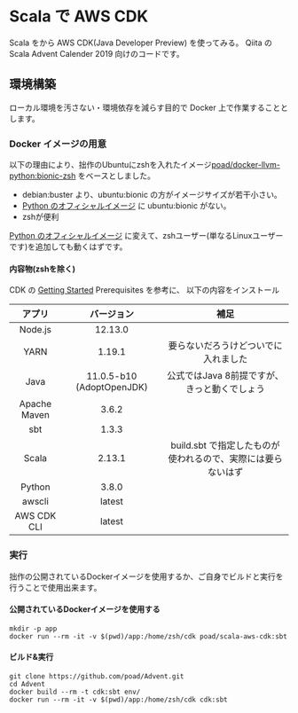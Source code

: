 # Scala で AWS CDK

Scala をから AWS CDK(Java Developer Preview) を使ってみる。
Qiita の Scala Advent Calender 2019 向けのコードです。

## 環境構築

ローカル環境を汚さない・環境依存を減らす目的で Docker 上で作業することとします。

### Docker イメージの用意

以下の理由により、拙作のUbuntuにzshを入れたイメージ[poad/docker-llvm-python:bionic-zsh](https://hub.docker.com/r/poad/ocker-llvm-python) をベースとしました。

 - debian:buster より、ubuntu:bionic の方がイメージサイズが若干小さい。
 - [Python のオフィシャルイメージ](https://hub.docker.com/_/python) に ubuntu:bionic がない。
 - zshが便利

[Python のオフィシャルイメージ](https://hub.docker.com/_/python) に変えて、zshユーザー(単なるLinuxユーザーです)を追加しても動くはずです。

#### 内容物(zshを除く)
CDK の [Getting Started](https://docs.aws.amazon.com/cdk/latest/guide/getting_started.html#getting_started_prerequisites) Prerequisites を参考に、
以下の内容をインストール

| アプリ | バージョン | 補足 |
|:-----:|:--------:|:---:|
| Node.js | 12.13.0 |  |
| YARN | 1.19.1 | 要らないだろうけどついでに入れました |
| Java | 11.0.5-b10 (AdoptOpenJDK) | 公式ではJava 8前提ですが、きっと動くでしょう |
| Apache Maven | 3.6.2 | |
| sbt | 1.3.3 | |
| Scala | 2.13.1 | build.sbt で指定したものが使われるので、実際には要らないはず |
| Python | 3.8.0 |  |
| awscli | latest |  |
| AWS CDK CLI | latest |  |


### 実行

拙作の公開されているDockerイメージを使用するか、ご自身でビルドと実行を行うことで使用出来ます。

#### 公開されているDockerイメージを使用する

```$sh
mkdir -p app
docker run --rm -it -v $(pwd)/app:/home/zsh/cdk poad/scala-aws-cdk:sbt
```

#### ビルド&実行

```$sh
git clone https://github.com/poad/Advent.git
cd Advent
docker build --rm -t cdk:sbt env/
docker run --rm -it -v $(pwd)/app:/home/zsh/cdk cdk:sbt
```

